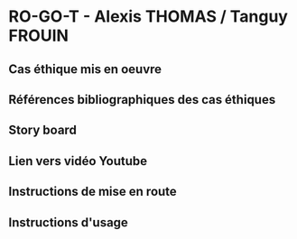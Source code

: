 # RO-GO-T - Alexis THOMAS / Tanguy FROUIN

## Cas éthique mis en oeuvre

## Références bibliographiques des cas éthiques

## Story board

## Lien vers vidéo Youtube

## Instructions de mise en route

## Instructions d'usage